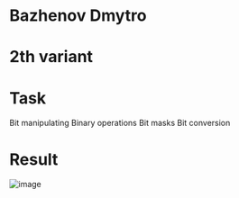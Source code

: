 # Bazhenov Dmytro
# 2th variant
# Task
Bit manipulating
Binary operations
Bit masks
Bit conversion

# Result
![image](https://user-images.githubusercontent.com/85456965/121200428-6622f900-c87c-11eb-9c53-14382041f5a6.png)
